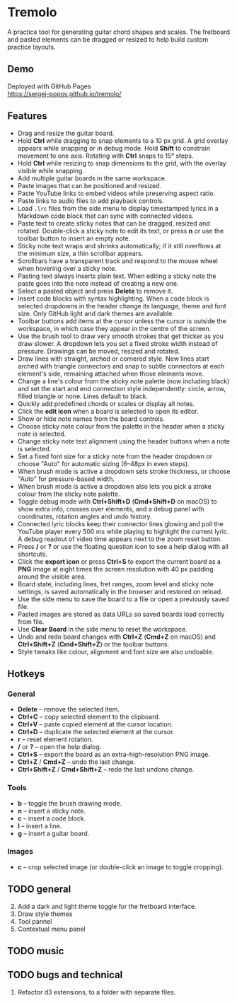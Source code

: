 # Tremolo

A practice tool for generating guitar chord shapes and scales. The fretboard and pasted elements can be dragged or resized to help build custom practice layouts.

## Demo
Deployed with GitHub Pages  
https://sergej-popov.github.io/tremolo/

## Features
- Drag and resize the guitar board.
- Hold **Ctrl** while dragging to snap elements to a 10 px grid. A grid overlay appears while snapping or in debug mode. Hold **Shift** to constrain movement to one axis. Rotating with **Ctrl** snaps to 15° steps.
- Hold **Ctrl** while resizing to snap dimensions to the grid, with the overlay visible while snapping.
- Add multiple guitar boards in the same workspace.
- Paste images that can be positioned and resized.
- Paste YouTube links to embed videos while preserving aspect ratio.
- Paste links to audio files to add playback controls.
- Load `.lrc` files from the side menu to display timestamped lyrics in a Markdown code block that can sync with connected videos.
- Paste text to create sticky notes that can be dragged, resized and rotated. Double-click a sticky note to edit its text, or press **n** or use the toolbar button to insert an empty note.
- Sticky note text wraps and shrinks automatically; if it still overflows at the minimum size, a thin scrollbar appears.
- Scrollbars have a transparent track and respond to the mouse wheel when hovering over a sticky note.
- Pasting text always inserts plain text. When editing a sticky note the paste goes into the note instead of creating a new one.
- Select a pasted object and press **Delete** to remove it.
- Insert code blocks with syntax highlighting. When a code block is selected dropdowns in the header change its language, theme and font size. Only GitHub light and dark themes are available.
- Toolbar buttons add items at the cursor unless the cursor is outside the workspace, in which case they appear in the centre of the screen.
- Use the brush tool to draw very smooth strokes that get thicker as you draw slower. A dropdown lets you set a fixed stroke width instead of pressure. Drawings can be moved, resized and rotated.
- Draw lines with straight, arched or cornered style. New lines start arched with triangle connectors and snap to subtle connectors at each element's side, remaining attached when those elements move.
- Change a line's colour from the sticky note palette (now including black) and set the start and end connection style independently: circle, arrow, filled triangle or none. Lines default to black.
- Quickly add predefined chords or scales or display all notes.
- Click the **edit icon** when a board is selected to open its editor.
- Show or hide note names from the board controls.
- Choose sticky note colour from the palette in the header when a sticky note is selected.
- Change sticky note text alignment using the header buttons when a note is selected.
- Set a fixed font size for a sticky note from the header dropdown or choose "Auto" for automatic sizing (6–48px in even steps).
- When brush mode is active a dropdown sets stroke thickness, or choose "Auto" for pressure-based width.
- When brush mode is active a dropdown also lets you pick a stroke colour from the sticky note palette.
- Toggle debug mode with **Ctrl+Shift+D** (**Cmd+Shift+D** on macOS) to show extra info, crosses over elements, and a debug panel with coordinates, rotation angles and undo history.
- Connected lyric blocks keep their connector lines glowing and poll the YouTube player every 500 ms while playing to highlight the current lyric. A debug readout of video time appears next to the zoom reset button.
- Press **/** or **?** or use the floating question icon to see a help dialog with all shortcuts.
- Click the **export icon** or press **Ctrl+S** to export the current board as a **PNG** image at eight times the screen resolution with 40 px padding around the visible area.
- Board state, including lines, fret ranges, zoom level and sticky note settings, is saved automatically in the browser and restored on reload.
- Use the side menu to save the board to a file or open a previously saved file.
- Pasted images are stored as data URLs so saved boards load correctly from file.
- Use **Clear Board** in the side menu to reset the workspace.
- Undo and redo board changes with **Ctrl+Z** (**Cmd+Z** on macOS) and **Ctrl+Shift+Z** (**Cmd+Shift+Z**) or the toolbar buttons.
- Style tweaks like colour, alignment and font size are also undoable.

## Hotkeys

### General
- **Delete** – remove the selected item.
- **Ctrl+C** – copy selected element to the clipboard.
- **Ctrl+V** – paste copied element at the cursor location.
- **Ctrl+D** – duplicate the selected element at the cursor.
- **r** – reset element rotation.
- **/** or **?** – open the help dialog.
- **Ctrl+S** – export the board as an extra-high-resolution PNG image.
- **Ctrl+Z** / **Cmd+Z** – undo the last change.
- **Ctrl+Shift+Z** / **Cmd+Shift+Z** – redo the last undone change.

### Tools
- **b** – toggle the brush drawing mode.
- **n** – insert a sticky note.
- **c** – insert a code block.
- **l** – insert a line.
- **g** – insert a guitar board.

### Images
- **c** – crop selected image (or double-click an image to toggle cropping).

## TODO general

2. Add a dark and light theme toggle for the fretboard interface.
3. Draw style themes
4. Tool pannel
5. Contextual menu panel

## TODO music

## TODO bugs and technical

1. Refactor d3 extensions, to a folder with separate files.
